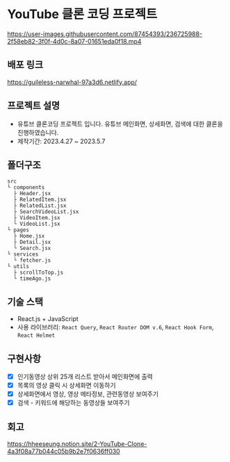 # YouTube 클론 코딩 프로젝트

https://user-images.githubusercontent.com/87454393/236725988-2f58eb82-3f0f-4d0c-8a07-01651eda0f18.mp4

## 배포 링크

https://guileless-narwhal-97a3d6.netlify.app/

## 프로젝트 설명

- 유튜브 클론코딩 프로젝트 입니다. 유튜브 메인화면, 상세화면, 검색에 대한 클론을 진행하였습니다.
- 제작기간: 2023.4.27 ~ 2023.5.7

## 폴더구조

```
src
└ components
  ├ Header.jsx
  ├ RelatedItem.jsx
  ├ RelatedList.jsx
  ├ SearchVideoList.jsx
  ├ VideoItem.jsx
  └ VideoList.jsx
└ pages
  ├ Home.jsx
  ├ Detail.jsx
  └ Search.jsx
└ services
  └ fetcher.js
└ utils
  ├ scrollToTop.js
  └ timeAgo.js
```

## 기술 스택

- React.js + JavaScript
- 사용 라이브러리: `React Query`, `React Router DOM v.6`, `React Hook Form`, `React Helmet`

## 구현사항

- [x] 인기동영상 상위 25개 리스트 받아서 메인화면에 출력
- [x] 목록의 영상 클릭 시 상세화면 이동하기
- [x] 상세화면에서 영상, 영상 메타정보, 관련동영상 보여주기
- [x] 검색 - 키워드에 해당하는 동영상들 보여주기

## 회고

https://hheeseung.notion.site/2-YouTube-Clone-4a3f08a77b044c05b9b2e7f0636ff030
